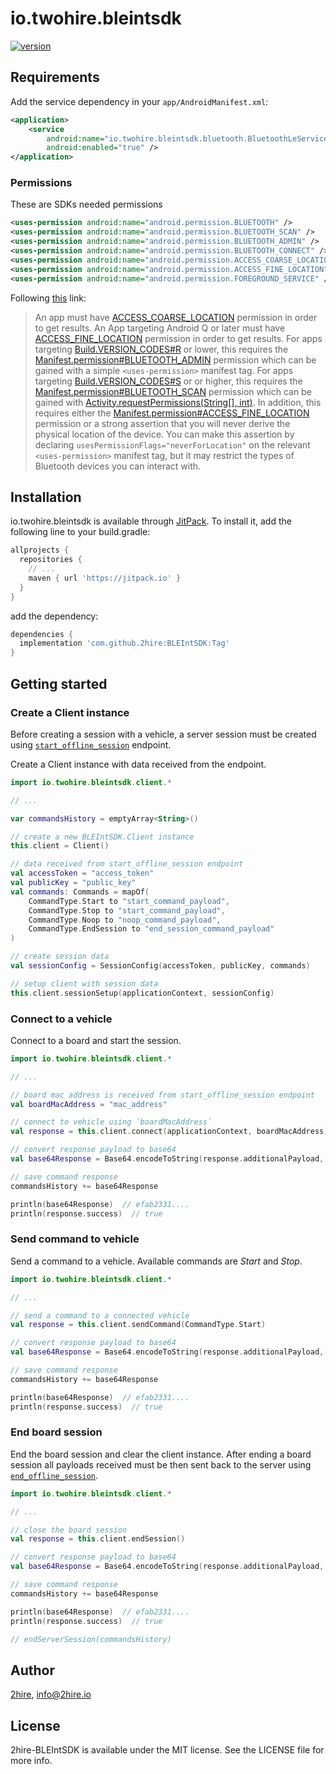 # io.twohire.bleintsdk

[![version](https://jitpack.io/v/2hire/BLEIntSDK.svg)](https://jitpack.io/#2hire/BLEIntSDK)

## Requirements

Add the service dependency in your `app/AndroidManifest.xml`:

```xml
<application>
    <service
        android:name="io.twohire.bleintsdk.bluetooth.BluetoothLeService"
        android:enabled="true" />
</application>
```

### Permissions

These are SDKs needed permissions

```xml
<uses-permission android:name="android.permission.BLUETOOTH" />
<uses-permission android:name="android.permission.BLUETOOTH_SCAN" />
<uses-permission android:name="android.permission.BLUETOOTH_ADMIN" />
<uses-permission android:name="android.permission.BLUETOOTH_CONNECT" />
<uses-permission android:name="android.permission.ACCESS_COARSE_LOCATION" />
<uses-permission android:name="android.permission.ACCESS_FINE_LOCATION" />
<uses-permission android:name="android.permission.FOREGROUND_SERVICE" />
```

Following [this](https://developer.android.com/reference/android/bluetooth/le/BluetoothLeScanner#startScan(android.bluetooth.le.ScanCallback)) link:

> An app must have [ACCESS_COARSE_LOCATION](https://developer.android.com/reference/android/Manifest.permission#ACCESS_COARSE_LOCATION)
permission in order to get results. An App targeting Android Q or later must have
[ACCESS_FINE_LOCATION](https://developer.android.com/reference/android/Manifest.permission#ACCESS_FINE_LOCATION)
permission in order to get results.
For apps targeting [Build.VERSION_CODES#R](https://developer.android.com/reference/android/os/Build.VERSION_CODES#R)
or lower, this requires the [Manifest.permission#BLUETOOTH_ADMIN](https://developer.android.com/reference/android/Manifest.permission#BLUETOOTH_ADMIN)
permission which can be gained with a simple `<uses-permission>` manifest tag.
For apps targeting [Build.VERSION_CODES#S](https://developer.android.com/reference/android/os/Build.VERSION_CODES#S)
or or higher, this requires the [Manifest.permission#BLUETOOTH_SCAN](https://developer.android.com/reference/android/Manifest.permission#BLUETOOTH_SCAN)
permission which can be gained with
[Activity.requestPermissions(String[], int)](https://developer.android.com/reference/android/app/Activity#requestPermissions(java.lang.String[],%20int)).
In addition, this requires either the [Manifest.permission#ACCESS_FINE_LOCATION](https://developer.android.com/reference/android/Manifest.permission#ACCESS_FINE_LOCATION)
permission or a strong assertion that you will never derive the physical location of the device.
You can make this assertion by declaring `usesPermissionFlags="neverForLocation"` on the relevant
`<uses-permission>` manifest tag, but it may restrict the types of Bluetooth devices you can interact with.

## Installation

io.twohire.bleintsdk is available through [JitPack](https://jitpack.io/#2hire/BLEIntSDK/Tag). To install
it, add the following line to your build.gradle:

```gradle
allprojects {
  repositories {
    // ...
    maven { url 'https://jitpack.io' }
  }
}
```

add the dependency:

```gradle
dependencies {
  implementation 'com.github.2hire:BLEIntSDK:Tag'
}
```

## Getting started

### Create a Client instance

Before creating a session with a vehicle, a server session must be created using [`start_offline_session`](../../../docs/endpoints.md#starting-a-offline-session) endpoint.

Create a Client instance with data received from the endpoint.

```kotlin
import io.twohire.bleintsdk.client.*

// ...

var commandsHistory = emptyArray<String>()

// create a new BLEIntSDK.Client instance
this.client = Client()

// data received from start_offline_session endpoint
val accessToken = "access_token"
val publicKey = "public_key"
val commands: Commands = mapOf(
    CommandType.Start to "start_command_payload",
    CommandType.Stop to "start_command_payload",
    CommandType.Noop to "noop_command_payload",
    CommandType.EndSession to "end_session_command_payload"
)

// create session data
val sessionConfig = SessionConfig(accessToken, publicKey, commands)

// setup client with session data
this.client.sessionSetup(applicationContext, sessionConfig)
```

### Connect to a vehicle

Connect to a board and start the session.

```kotlin
import io.twohire.bleintsdk.client.*

// ...

// board mac address is received from start_offline_session endpoint
val boardMacAddress = "mac_address"

// connect to vehicle using `boardMacAddress`
val response = this.client.connect(applicationContext, boardMacAddress)

// convert response payload to base64
val base64Response = Base64.encodeToString(response.additionalPayload, Base64.NO_WRAP)

// save command response
commandsHistory += base64Response

println(base64Response)  // efab2331....
println(response.success)  // true
```

### Send command to vehicle

Send a command to a vehicle. Available commands are _Start_ and _Stop_.

```kotlin
import io.twohire.bleintsdk.client.*

// ...

// send a command to a connected vehicle
val response = this.client.sendCommand(CommandType.Start)

// convert response payload to base64
val base64Response = Base64.encodeToString(response.additionalPayload, Base64.NO_WRAP)

// save command response
commandsHistory += base64Response

println(base64Response)  // efab2331....
println(response.success)  // true
```

### End board session

End the board session and clear the client instance. After ending a board session all payloads received must be then sent back to the server using [`end_offline_session`](../../../docs/endpoints.md#ending-a-offline-session).

```kotlin
import io.twohire.bleintsdk.client.*

// ...

// close the board session
val response = this.client.endSession()

// convert response payload to base64
val base64Response = Base64.encodeToString(response.additionalPayload, Base64.NO_WRAP)

// save command response
commandsHistory += base64Response

println(base64Response)  // efab2331....
println(response.success)  // true

// endServerSession(commandsHistory)
```

## Author

[2hire](https://2hire.io), info@2hire.io

## License

2hire-BLEIntSDK is available under the MIT license. See the LICENSE file for more info.
